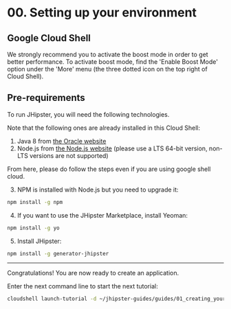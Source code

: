 # 00. Setting up your environment

<walkthrough-tutorial-duration duration="5">
</walkthrough-tutorial-duration>

## Google Cloud Shell
We strongly recommend you to activate the boost mode in order to get better performance.
To activate boost mode, find the 'Enable Boost Mode' option under the 'More' menu (the three dotted icon on the top right of Cloud Shell).

## Pre-requirements

To run JHipster, you will need the following technologies.
  
Note that the following ones are already installed in this Cloud Shell:  
1. Java 8 from [the Oracle website](http://www.oracle.com/technetwork/java/javase/downloads/index.html)
2. Node.js from [the Node.js website](https://nodejs.org/) (please use a LTS 64-bit version, non-LTS versions are not supported)

From here, please do follow the steps even if you are using google shell cloud.


3. NPM is installed with Node.js but you need to upgrade it:

```bash
npm install -g npm
```

4. If you want to use the JHipster Marketplace, install Yeoman:

```bash
npm install -g yo
```

5. Install JHipster:

```bash
npm install -g generator-jhipster
```

---

<walkthrough-conclusion-trophy></walkthrough-conclusion-trophy>

Congratulations! You are now ready to create an application.

Enter the next command line to start the next tutorial:

```bash
cloudshell launch-tutorial -d ~/jhipster-guides/guides/01_creating_your_application.md;
```
